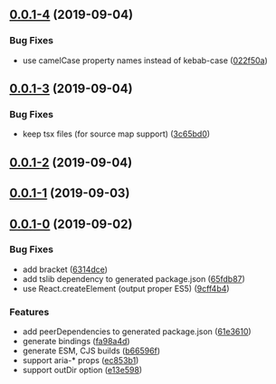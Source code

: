 ## [0.0.1-4](https://github.com/petermikitsh/stencil-react/compare/v0.0.1-3...v0.0.1-4) (2019-09-04)


### Bug Fixes

* use camelCase property names instead of kebab-case ([022f50a](https://github.com/petermikitsh/stencil-react/commit/022f50a))



## [0.0.1-3](https://github.com/petermikitsh/stencil-react/compare/v0.0.1-2...v0.0.1-3) (2019-09-04)


### Bug Fixes

* keep tsx files (for source map support) ([3c65bd0](https://github.com/petermikitsh/stencil-react/commit/3c65bd0))



## [0.0.1-2](https://github.com/petermikitsh/stencil-react/compare/v0.0.1-1...v0.0.1-2) (2019-09-04)



## [0.0.1-1](https://github.com/petermikitsh/stencil-react/compare/v0.0.1-0...v0.0.1-1) (2019-09-03)



## [0.0.1-0](https://github.com/petermikitsh/stencil-react/compare/fa98a4d...v0.0.1-0) (2019-09-02)


### Bug Fixes

* add bracket ([6314dce](https://github.com/petermikitsh/stencil-react/commit/6314dce))
* add tslib dependency to generated package.json ([65fdb87](https://github.com/petermikitsh/stencil-react/commit/65fdb87))
* use React.createElement (output proper ES5) ([9cff4b4](https://github.com/petermikitsh/stencil-react/commit/9cff4b4))


### Features

* add peerDependencies to generated package.json ([61e3610](https://github.com/petermikitsh/stencil-react/commit/61e3610))
* generate bindings ([fa98a4d](https://github.com/petermikitsh/stencil-react/commit/fa98a4d))
* generate ESM, CJS builds ([b66596f](https://github.com/petermikitsh/stencil-react/commit/b66596f))
* support aria-* props ([ec853b1](https://github.com/petermikitsh/stencil-react/commit/ec853b1))
* support outDir option ([e13e598](https://github.com/petermikitsh/stencil-react/commit/e13e598))




